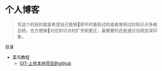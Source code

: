 # 个人博客
> 写这个的目的就是希望自己能够把平时看到过的或者使用过的知识点多做总结，也方便做对应知识点的扩充和更正，最重要的还是通过总结加深印象。

目录

* 菜鸟教程
    * [GIT-上传本地项目到github](https://github.com/four-leaf-clover/blog/blob/master/20180110/01.md)
